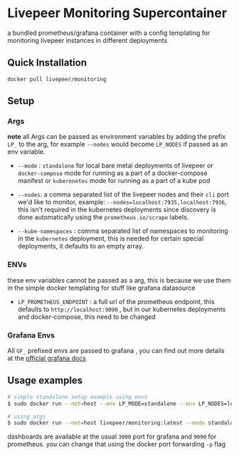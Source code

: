 # Livepeer Monitoring Supercontainer

a bundled prometheus/grafana container with a config templating for monitoring livepeer instances in different deployments

## Quick Installation

`docker pull livepeer/monitoring`

## Setup

### Args

**note** all Args can be passed as environment variables by adding the prefix `LP_` to the arg, for example `--nodes` would become `LP_NODES` if passed as an env variable.


- `--mode` : `standalone` for local bare metal deployments of livepeer
          or `docker-compose` mode for running as a part of a docker-compose manifest
          or `kuberenetes` mode for running as a part of a kube pod

- `--nodes`: a comma separated list of the livepeer nodes and their `cli` port we'd like to monitor, example: `--nodes=localhost:7935,localhost:7936`, this isn't required in the kubernetes deployments since discovery is done automatically using the `prometheus.io/scrape` labels.

- `--kube-namespaces` : comma separated list of namespaces to monitoring in the `kubernetes` deployment, this is needed for certain special deployments, it defaults to an empty array.

### ENVs

these env variables cannot be passed as a arg, this is because we use them in the simple docker templating for stuff like
grafana datasource
- `LP_PROMETHEUS_ENDPOINT` : a full url of the prometheus endpoint, this defaults to `http://localhost:9090` , but in our kubernetes deployments and docker-compose, this need to be changed


### Grafana Envs

All `GF_` prefixed envs are passed to grafana , you can find out more details at the [official grafana docs](https://grafana.com/docs/grafana/latest/installation/configuration/#configure-with-environment-variables)


## Usage examples

```bash
# simple standalone setup example using envs
$ sudo docker run --net=host --env LP_MODE=standalone --env LP_NODES=localhost:9735,localhost:7936 livepeer/monitoring:latest

# using args
$ sudo docker run --net=host livepeer/monitoring:latest --mode standalone --nodes=localhost:9735,localhost:7936

```


dashboards are available at the usual `3000` port for grafana and `9090` for prometheus. you can change that using the docker port forwarding `-p` flag
